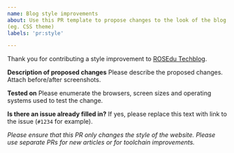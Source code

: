 ```yaml
---
name: Blog style improvements
about: Use this PR template to propose changes to the look of the blog webstie
(eg. CSS theme)
labels: 'pr:style'

---
```


Thank you for contributing a style improvement to [ROSEdu
Techblog](https://techblog.rosedu.org).

**Description of proposed changes**
Please describe the proposed changes. Attach before/after screenshots.

**Tested on**
Please enumerate the browsers, screen sizes and operating systems used to test
the change.

**Is there an issue already filled in?**
If yes, please replace this text with link to the issue (`#1234` for example).

<em>Please ensure that this PR only changes the style of the website. Please
use separate PRs for new articles or for toolchain improvements.</em>
